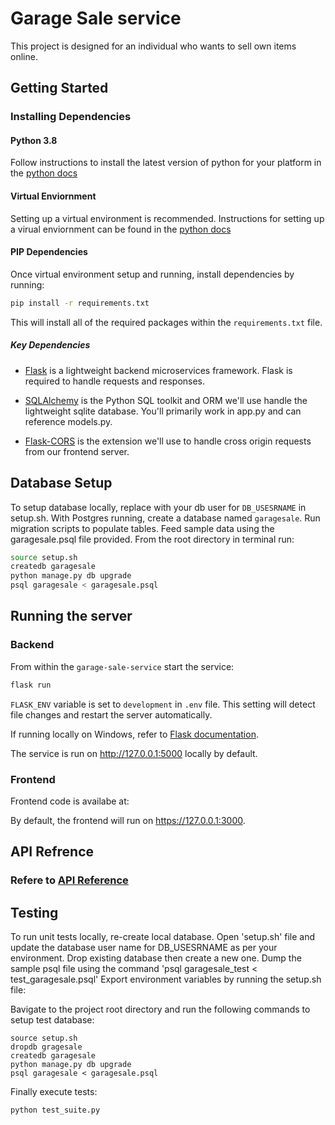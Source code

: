 # Garage Sale service

This project is designed for an individual who wants to sell own items online.

## Getting Started

### Installing Dependencies

#### Python 3.8

Follow instructions to install the latest version of python for your platform in the [python docs](https://docs.python.org/3/using/unix.html#getting-and-installing-the-latest-version-of-python)

#### Virtual Enviornment

Setting up a virtual environment is recommended. Instructions for setting up a virual enviornment can be found in the [python docs](https://packaging.python.org/guides/installing-using-pip-and-virtual-environments/)

#### PIP Dependencies

Once virtual environment setup and running, install dependencies by running:

```bash
pip install -r requirements.txt
```

This will install all of the required packages within the `requirements.txt` file.

##### Key Dependencies

- [Flask](http://flask.pocoo.org/)  is a lightweight backend microservices framework. Flask is required to handle requests and responses.

- [SQLAlchemy](https://www.sqlalchemy.org/) is the Python SQL toolkit and ORM we'll use handle the lightweight sqlite database. You'll primarily work in app.py and can reference models.py. 

- [Flask-CORS](https://flask-cors.readthedocs.io/en/latest/#) is the extension we'll use to handle cross origin requests from our frontend server. 

## Database Setup
To setup database locally, replace with your db user for `DB_USESRNAME` in setup.sh.  With Postgres running, create a database named `garagesale`. Run migration scripts to populate tables.  Feed sample data using the garagesale.psql file provided. From the root directory in terminal run:
```bash
source setup.sh
createdb garagesale
python manage.py db upgrade
psql garagesale < garagesale.psql
```

## Running the server

### Backend
From within the `garage-sale-service` start the service:

```bash
flask run
```

`FLASK_ENV` variable is set to `development` in `.env` file.  This setting will detect file changes and restart the server automatically.

If running locally on Windows, refer to [Flask documentation](https://flask.palletsprojects.com).

The service is run on http://127.0.0.1:5000 locally by default.

### Frontend

Frontend code is availabe at: 

By default, the frontend will run on https://127.0.0.1:3000.


## API Refrence

### Refere to [API Reference](./API.md)

## Testing

To run unit tests locally, re-create local database.  Open 'setup.sh' file and update the database user name for DB_USESRNAME as per your environment. Drop existing database then create a new one. 
Dump the sample psql file using the command 'psql garagesale_test < test_garagesale.psql'
Export environment variables by running the setup.sh file:

Bavigate to the project root directory and run the following commands to setup test database:
```
source setup.sh
dropdb gragesale
createdb garagesale
python manage.py db upgrade
psql garagesale < garagesale.psql
```

Finally execute tests:
```
python test_suite.py
```
